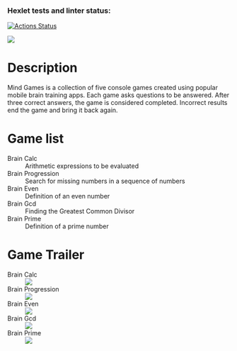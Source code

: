 ### Hexlet tests and linter status:
[![Actions Status](https://github.com/alekseevgr/frontend-project-lvl1/workflows/hexlet-check/badge.svg)](https://github.com/alekseevgr/frontend-project-lvl1/actions)

<p><a href="https://codeclimate.com/github/alekseevgr/frontend-project-lvl1/maintainability"><img src="https://api.codeclimate.com/v1/badges/ad37fa1ea5279b07d332/maintainability" /></a></p>

<h1> Description </h1>
<p>Mind Games is a collection of five console games created using popular mobile brain training apps. Each game asks questions to be answered. After three correct answers, the game is considered completed. Incorrect results end the game and bring it back again.</p>

<h1>Game list </h1>
<dl>
<dt> Brain Calc </dt>
<dd>Arithmetic expressions to be evaluated</dd>
<dt> Brain Progression </dt>
<dd>Search for missing numbers in a sequence of numbers</dd>
<dt> Brain Even </dt>
<dd>Definition of an even number</dd>
<dt> Brain Gcd </dt>
<dd>Finding the Greatest Common Divisor</dd>
<dt> Brain Prime </dt>
<dd>Definition of a prime number</dd>
</dl>

<h1> Game Trailer </h1>
<dl>
<dt>Brain Calc </dt>
<dd><a href="https://asciinema.org/a/VTQ7AKkynQFtKovNdk0BX02F3" target="_blank"><img src="https://asciinema.org/a/VTQ7AKkynQFtKovNdk0BX02F3.svg" /></a></dd>
<dt>Brain Progression</dt>
<dd><a href="https://asciinema.org/a/w0zbaD2bKbclFU82Z9Oqb55Zj" target="_blank"><img src="https://asciinema.org/a/w0zbaD2bKbclFU82Z9Oqb55Zj.svg" /></a></dd>
<dt>Brain Even</dt>
<dd><a href="https://asciinema.org/a/kAGkVr4Qlrm2xWCgVhXsnYDlI" target="_blank"><img src="https://asciinema.org/a/kAGkVr4Qlrm2xWCgVhXsnYDlI.svg" /></a></dd>
<dt>Brain Gcd</dt>
<dd><a href="https://asciinema.org/a/8U1N98xyNsXEIABfS32roN48L" target="_blank"><img src="https://asciinema.org/a/8U1N98xyNsXEIABfS32roN48L.svg" /></a></dd>
<dt>Brain Prime</dt>
<dd><a href="https://asciinema.org/a/05JGDhTHTh8aYYZ4Cbx7kApwJ" target="_blank"><img src="https://asciinema.org/a/05JGDhTHTh8aYYZ4Cbx7kApwJ.svg" /></a></dd>
</dl> 